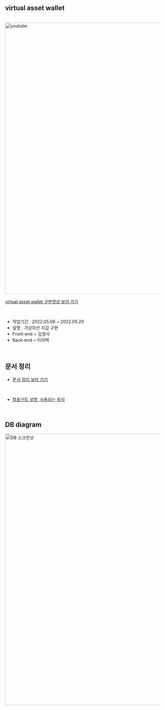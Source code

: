 ## virtual asset wallet

<br/>

<img width="882" alt="youtube" src="https://raw.githubusercontent.com/youngseoKim-kr/oceans-wallet/main/public/images/mqdefault_6s%20(1).webp?token=GHSAT0AAAAAABPZBOGWYYCWQ6MJB7VR5WQ2YUQSKRA">

[virtual asset wallet 구현영상 보러 가기]([https://raw.githubusercontent.com/youngseoKim-kr/oceans-wallet/main/public/images/mqdefault_6s%20(1).webp?token=GHSAT0AAAAAABPZBOGWYYCWQ6MJB7VR5WQ2YUQSKRA](https://youtu.be/vgL40S1QpMk))

<br/>

- 작업기간 : 2022.05.09 ~ 2022.05.20
- 설명 : 가상자산 지갑 구현
- Front-end = 김영서
- Back-end = 이의택

<br />

## 문서 정리

- [문서 정리 보러 가기](https://valiant-ankle-585.notion.site/c41c4b01cd6844aeb24b44d165414b85)

<br />

- [컴포넌트 설명, 사용되는 위치](https://valiant-ankle-585.notion.site/f547339232df4c0b8b82aa1d5b67068f)


<br/>

## DB diagram

<img width="882" alt="DB 스크린샷" src="https://raw.githubusercontent.com/youngseoKim-kr/oceans-wallet/main/public/images/db.png?token=GHSAT0AAAAAABPZBOGX7TS2RLW76DGQDOJWYUQSEQA">

<br/>
